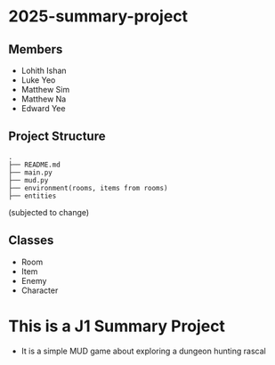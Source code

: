 # 2025-summary-project

## Members

- Lohith Ishan
- Luke Yeo
- Matthew Sim
- Matthew Na
- Edward Yee

## Project Structure
```
.
├── README.md
├── main.py
├── mud.py
├── environment(rooms, items from rooms)
├── entities
```
(subjected to change)

## Classes
- Room
- Item
- Enemy
- Character

# This is a J1 Summary Project
- It is a simple MUD game about exploring a dungeon hunting rascal
